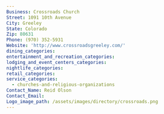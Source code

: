 ```yaml
---
Business: Crossroads Church
Street: 1091 10th Avenue
City: Greeley
State: Colorado
Zip: 80631
Phone: (970) 352-5931
Website: 'http://www.crossroadsgreeley.com/'
dining_categories:
entertainment_and_recreation_categories:
lodging_and_event_centers_categories:
nightlife_categories:
retail_categories:
service_categories:
  - churches-and-religious-organizations
Contact_Name: Reid Olson
Contact_Email:
Logo_image_path: /assets/images/directory/crossroads.png
---
```



